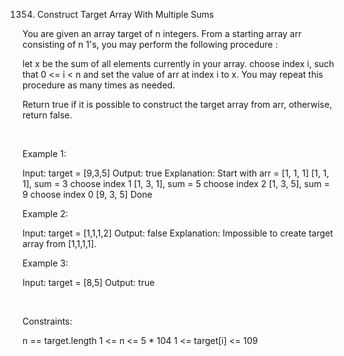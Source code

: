 1354. Construct Target Array With Multiple Sums

You are given an array target of n integers. From a starting array arr consisting of n 1's, you may perform the following procedure :

let x be the sum of all elements currently in your array.
choose index i, such that 0 <= i < n and set the value of arr at index i to x.
You may repeat this procedure as many times as needed.

Return true if it is possible to construct the target array from arr, otherwise, return false.

 

Example 1:

Input: target = [9,3,5]
Output: true
Explanation: Start with arr = [1, 1, 1] 
[1, 1, 1], sum = 3 choose index 1
[1, 3, 1], sum = 5 choose index 2
[1, 3, 5], sum = 9 choose index 0
[9, 3, 5] Done


Example 2:

Input: target = [1,1,1,2]
Output: false
Explanation: Impossible to create target array from [1,1,1,1].


Example 3:

Input: target = [8,5]
Output: true


 

Constraints:

n == target.length
1 <= n <= 5 * 104
1 <= target[i] <= 109